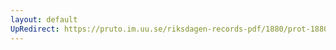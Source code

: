 ```yaml
---
layout: default
UpRedirect: https://pruto.im.uu.se/riksdagen-records-pdf/1880/prot-1880--ak--061/prot-1880--ak--061_002.pdf
---
```

